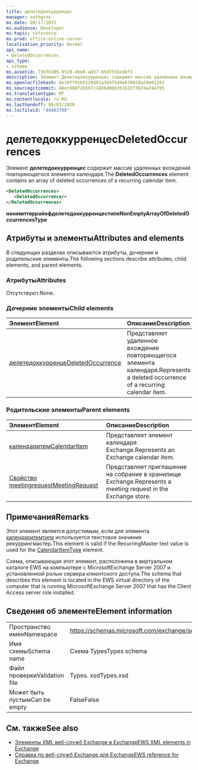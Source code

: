 ```yaml
---
title: делетедоккурренцес
manager: sethgros
ms.date: 09/17/2015
ms.audience: Developer
ms.topic: reference
ms.prod: office-online-server
localization_priority: Normal
api_name:
- DeletedOccurrences
api_type:
- schema
ms.assetid: 736fb305-9528-4be8-ad37-65d7556edbf2
description: Элемент Делетедоккурренцес содержит массив удаленных вхождений повторяющегося элемента календаря.
ms.openlocfilehash: be39ff95b5529481a36b7549e638818a20e01283
ms.sourcegitcommit: 88ec988f2bb67c1866d06b361615f3674a24e795
ms.translationtype: MT
ms.contentlocale: ru-RU
ms.lasthandoff: 06/03/2020
ms.locfileid: "44463708"
---
```

# <a name="deletedoccurrences"></a><span data-ttu-id="12728-103">делетедоккурренцес</span><span class="sxs-lookup"><span data-stu-id="12728-103">DeletedOccurrences</span></span>

<span data-ttu-id="12728-104">Элемент **делетедоккурренцес** содержит массив удаленных вхождений повторяющегося элемента календаря.</span><span class="sxs-lookup"><span data-stu-id="12728-104">The **DeletedOccurrences** element contains an array of deleted occurrences of a recurring calendar item.</span></span> 
  
```xml
<DeletedOccurrences>
   <DeletedOccurrence/>
</DeletedOccurrences>
```

 <span data-ttu-id="12728-105">**нонемптяррайофделетедоккурренцестипе**</span><span class="sxs-lookup"><span data-stu-id="12728-105">**NonEmptyArrayOfDeletedOccurrencesType**</span></span>
## <a name="attributes-and-elements"></a><span data-ttu-id="12728-106">Атрибуты и элементы</span><span class="sxs-lookup"><span data-stu-id="12728-106">Attributes and elements</span></span>

<span data-ttu-id="12728-107">В следующих разделах описываются атрибуты, дочерние и родительские элементы.</span><span class="sxs-lookup"><span data-stu-id="12728-107">The following sections describe attributes, child elements, and parent elements.</span></span>
  
### <a name="attributes"></a><span data-ttu-id="12728-108">Атрибуты</span><span class="sxs-lookup"><span data-stu-id="12728-108">Attributes</span></span>

<span data-ttu-id="12728-109">Отсутствуют.</span><span class="sxs-lookup"><span data-stu-id="12728-109">None.</span></span>
  
### <a name="child-elements"></a><span data-ttu-id="12728-110">Дочерние элементы</span><span class="sxs-lookup"><span data-stu-id="12728-110">Child elements</span></span>

|<span data-ttu-id="12728-111">**Элемент**</span><span class="sxs-lookup"><span data-stu-id="12728-111">**Element**</span></span>|<span data-ttu-id="12728-112">**Описание**</span><span class="sxs-lookup"><span data-stu-id="12728-112">**Description**</span></span>|
|:-----|:-----|
|[<span data-ttu-id="12728-113">делетедоккурренце</span><span class="sxs-lookup"><span data-stu-id="12728-113">DeletedOccurrence</span></span>](deletedoccurrence.md) <br/> |<span data-ttu-id="12728-114">Представляет удаленное вхождение повторяющегося элемента календаря.</span><span class="sxs-lookup"><span data-stu-id="12728-114">Represents a deleted occurrence of a recurring calendar item.</span></span>  <br/> |
   
### <a name="parent-elements"></a><span data-ttu-id="12728-115">Родительские элементы</span><span class="sxs-lookup"><span data-stu-id="12728-115">Parent elements</span></span>

|<span data-ttu-id="12728-116">**Элемент**</span><span class="sxs-lookup"><span data-stu-id="12728-116">**Element**</span></span>|<span data-ttu-id="12728-117">**Описание**</span><span class="sxs-lookup"><span data-stu-id="12728-117">**Description**</span></span>|
|:-----|:-----|
|[<span data-ttu-id="12728-118">календаритем</span><span class="sxs-lookup"><span data-stu-id="12728-118">CalendarItem</span></span>](calendaritem.md) <br/> |<span data-ttu-id="12728-119">Представляет элемент календаря Exchange.</span><span class="sxs-lookup"><span data-stu-id="12728-119">Represents an Exchange calendar item.</span></span>  <br/> |
|[<span data-ttu-id="12728-120">Свойство meetingrequest</span><span class="sxs-lookup"><span data-stu-id="12728-120">MeetingRequest</span></span>](meetingrequest.md) <br/> |<span data-ttu-id="12728-121">Представляет приглашение на собрание в хранилище Exchange.</span><span class="sxs-lookup"><span data-stu-id="12728-121">Represents a meeting request in the Exchange store.</span></span>  <br/> |
   
## <a name="remarks"></a><span data-ttu-id="12728-122">Примечания</span><span class="sxs-lookup"><span data-stu-id="12728-122">Remarks</span></span>

<span data-ttu-id="12728-123">Этот элемент является допустимым, если для элемента [календаритемтипе](calendaritemtype.md) используется текстовое значение рекуррингмастер.</span><span class="sxs-lookup"><span data-stu-id="12728-123">This element is valid if the RecurringMaster text value is used for the [CalendarItemType](calendaritemtype.md) element.</span></span> 
  
<span data-ttu-id="12728-124">Схема, описывающая этот элемент, расположена в виртуальном каталоге EWS на компьютере с MicrosoftExchange Server 2007 и установленной ролью сервера клиентского доступа.</span><span class="sxs-lookup"><span data-stu-id="12728-124">The schema that describes this element is located in the EWS virtual directory of the computer that is running MicrosoftExchange Server 2007 that has the Client Access server role installed.</span></span>
  
## <a name="element-information"></a><span data-ttu-id="12728-125">Сведения об элементе</span><span class="sxs-lookup"><span data-stu-id="12728-125">Element information</span></span>

|||
|:-----|:-----|
|<span data-ttu-id="12728-126">Пространство имен</span><span class="sxs-lookup"><span data-stu-id="12728-126">Namespace</span></span>  <br/> |https://schemas.microsoft.com/exchange/services/2006/types  <br/> |
|<span data-ttu-id="12728-127">Имя схемы</span><span class="sxs-lookup"><span data-stu-id="12728-127">Schema name</span></span>  <br/> |<span data-ttu-id="12728-128">Схема Types</span><span class="sxs-lookup"><span data-stu-id="12728-128">Types schema</span></span>  <br/> |
|<span data-ttu-id="12728-129">Файл проверки</span><span class="sxs-lookup"><span data-stu-id="12728-129">Validation file</span></span>  <br/> |<span data-ttu-id="12728-130">Types. xsd</span><span class="sxs-lookup"><span data-stu-id="12728-130">Types.xsd</span></span>  <br/> |
|<span data-ttu-id="12728-131">Может быть пустым</span><span class="sxs-lookup"><span data-stu-id="12728-131">Can be empty</span></span>  <br/> |<span data-ttu-id="12728-132">False</span><span class="sxs-lookup"><span data-stu-id="12728-132">False</span></span>  <br/> |
   
## <a name="see-also"></a><span data-ttu-id="12728-133">См. также</span><span class="sxs-lookup"><span data-stu-id="12728-133">See also</span></span>

- [<span data-ttu-id="12728-134">Элементы XML веб-служб Exchange в Exchange</span><span class="sxs-lookup"><span data-stu-id="12728-134">EWS XML elements in Exchange</span></span>](ews-xml-elements-in-exchange.md)  
- [<span data-ttu-id="12728-135">Справка по веб-служб Exchange для Exchange</span><span class="sxs-lookup"><span data-stu-id="12728-135">EWS reference for Exchange</span></span>](ews-reference-for-exchange.md)

